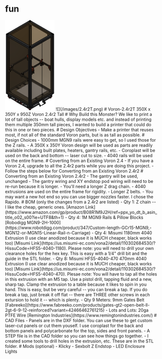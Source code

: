 # fun
<img src="/images/2.4r2T.png" height="300">
![](/images/2.4r2T.png)
# Voron-2.4r2T
350X x 350Y x 950Z Voron 2.4r2 Tall
# Why Build this Monster?
We like to print a lot of tall objects -- boat hulls, display models etc. and instead of printing them multiple 350mm tall pieces, I wanted to build a printer that could do this in one or two pieces.
# Design Objectives
- Make a printer that reuses most, if not all of the standard Voron parts, but is as tall as possible.
# Design Choices
- 1000mm MGN9 rails were easy to get, so I used those for the Z rails.
- A 350X x 350Y Voron design will be used as parts are readily available including built plates, heaters, gantry rails, etc.
- Coroplast will be used on the back and bottom -- laser cut to size.
- 4040 rails will be used on the entire frame.
# Coverting from an Existing Voron 2.4
- If you have a Voron 2.4, upgrade to all the 2.4r2 parts while you are doing this project.
- Follow the steps below for Converting from an Existing Voron 2.4r2
# Converting from an Existing Voron 2.4r2
- The gantry will be used, unchanged
- The gantry wiring and XY endstop pod wiring will need to be re-run because it is longer.
- You'll need a longer Z drag chain.
- 4040 extrusions are used on the entire frame for rigidity.
- Longer Z belts.
- You may want a new hot end so you can use bigger nozzles faster. I chose the Rapido.
# BOM (only the changes from a 2.4r2 are listed)
- Qty 1: Z chain -- I like the cheap, generic ones. [Amazon Link](https://www.amazon.com/gp/product/B08R1M9J2H/ref=ppx_yo_dt_b_asin_title_o02_s00?ie=UTF8&th=1)
- Qty 4: 1M MGN9 Rails & Pillow Blocks [Robodigg MGN9-2H-1000](https://www.robotdigg.com/product/347/Custom-length-GCr15-MGN9,-MGN12-or-MGN15-Linear-Rail-n-Carriage)
- Qty 4: Misumi 1180mm 4040 Extrusion (I use clear anodized because it is MUCH cheaper, black works too) [Misumi Link](https://us.misumi-ec.com/vona2/detail/110302684530/?HissuCode=HFS5-4040-1180). Please note: you will need to drill your own clearance holes for the hex key. This is easy with a 1/4" drill bit and the guide in the STL folder.
- Qty 8: Misumi HFS5-4040-470 470mm 4040 Extrusion (I use clear anodized because it is MUCH cheaper, black works too) [Misumi Link](https://us.misumi-ec.com/vona2/detail/110302684530/?HissuCode=HFS5-4040-470). Plesae note: You will have to tap all the holes in this extrusion with an M5 tap. Use a pistol drill, tapping fluid and a new, sharp tap. Clamp the extrusion to a table because it likes to spin in you hand. This is easy, but be very careful -- you can break a tap. If you do break a tap, just break it off flat -- there are THREE other screws in each extursion to hold it -- which is plenty.
- Qty 9 Meters: 9mm Gates Belt [Fabreeko](https://www.fabreeko.com/products/gates-gt2-open-belt-ll-2gt-6-9-12-reinforced?variant=42466462761215)
- Lots and Lots: 20ga PTFE Wire [Remington Industries](https://www.remingtonindustries.com/)
# CAD Files
- Panels are in the DXF folder. You can use these to get custom laser-cut panels or cut them youself. I use coroplast for the back and bottom panels and polycarbonate for the top, sides and front panels.
- A STEP file is in the CAD folder so you can see how things go together.
- I created some tools to drill holes in the extrusion, etc. These are in the STL folder.
# Mods (optional)
- Klicky
- Sexbolt Z Endstop
- LED Enclosure Lights
